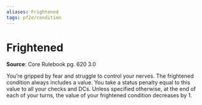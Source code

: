 ```yaml
---
aliases: Frightened
tags: pf2e/condition
---
```


# Frightened

**Source**: Core Rulebook pg. 620 3.0

You’re gripped by fear and struggle to control your nerves. The frightened condition always includes a value. You take a status penalty equal to this value to all your checks and DCs. Unless specified otherwise, at the end of each of your turns, the value of your frightened condition decreases by 1.
